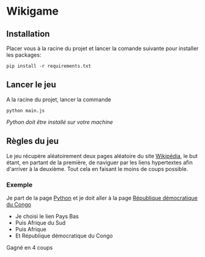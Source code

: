 # Wikigame

## Installation

Placer vous à la racine du projet et lancer la comande suivante pour installer les packages:

```
pip install -r requirements.txt
```

## Lancer le jeu 

A la racine du projet, lancer la commande

```
python main.js
```
*Python doit être installé sur votre machine*

## Règles du jeu

Le jeu récupère aléatoirement deux pages aléatoire du site [Wikipédia](https://fr.wikipedia.org/wiki/Wikip%C3%A9dia:Accueil_principal), le but étant, en partant de la première, de naviguer par les liens hypertextes afin d'arriver à la deuxième. Tout cela en faisant le moins de coups possible.

### Exemple

Je part de la page [Python](https://fr.wikipedia.org/wiki/Python_(langage)) et je doit aller à la page [République démocratique du Congo](https://fr.wikipedia.org/wiki/R%C3%A9publique_d%C3%A9mocratique_du_Congo)

- Je choisi le lien Pays Bas
- Puis Afrique du Sud
- Puis Afrique
- Et République démocratique du Congo
  
Gagné en 4 coups
